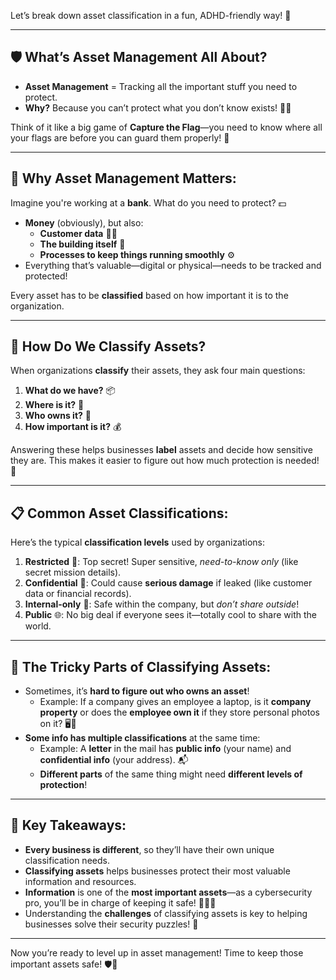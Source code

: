 Let’s break down asset classification in a fun, ADHD-friendly way! 🎉

---

## 🛡️ **What’s Asset Management All About?**  
- **Asset Management** = Tracking all the important stuff you need to protect.  
- **Why?** Because you can’t protect what you don’t know exists! 🕵️‍♂️  

Think of it like a big game of **Capture the Flag**—you need to know where all your flags are before you can guard them properly! 🚩

---

## 🏦 **Why Asset Management Matters:**  
Imagine you're working at a **bank**. What do you need to protect? 💵  
- **Money** (obviously), but also:  
  - **Customer data** 🧑‍💻  
  - **The building itself** 🏢  
  - **Processes to keep things running smoothly** ⚙️  
- Everything that’s valuable—digital or physical—needs to be tracked and protected!  

Every asset has to be **classified** based on how important it is to the organization.

---

## 🎯 **How Do We Classify Assets?**  
When organizations **classify** their assets, they ask four main questions:  
1. **What do we have?** 📦  
2. **Where is it?** 📍  
3. **Who owns it?** 🤔  
4. **How important is it?** 💰  

Answering these helps businesses **label** assets and decide how sensitive they are. This makes it easier to figure out how much protection is needed! 🔐

---

## 📋 **Common Asset Classifications:**  
Here’s the typical **classification levels** used by organizations:  

1. **Restricted** 🔐: Top secret! Super sensitive, *need-to-know only* (like secret mission details).  
2. **Confidential** 🤫: Could cause **serious damage** if leaked (like customer data or financial records).  
3. **Internal-only** 🏢: Safe within the company, but *don’t share outside*!  
4. **Public** 🌐: No big deal if everyone sees it—totally cool to share with the world.  

---

## 🤯 **The Tricky Parts of Classifying Assets:**  
- Sometimes, it’s **hard to figure out who owns an asset**!  
   - Example: If a company gives an employee a laptop, is it **company property** or does the **employee own it** if they store personal photos on it? 🖥️📸  
- **Some info has multiple classifications** at the same time:  
   - Example: A **letter** in the mail has **public info** (your name) and **confidential info** (your address). 📬  
   - **Different parts** of the same thing might need **different levels of protection**!

---

## 🧠 **Key Takeaways:**
- **Every business is different**, so they’ll have their own unique classification needs.  
- **Classifying assets** helps businesses protect their most valuable information and resources.  
- **Information** is one of the **most important assets**—as a cybersecurity pro, you’ll be in charge of keeping it safe! 🧑‍💻🔐  
- Understanding the **challenges** of classifying assets is key to helping businesses solve their security puzzles! 🧩

---

Now you’re ready to level up in asset management! Time to keep those important assets safe! 🛡️🚀